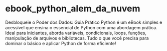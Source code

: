 # ebook_python_alem_da_nuvem
Desbloqueie o Poder dos Dados: Guia Prático Python é um eBook simples e acessível que ensina o essencial de Python com uma abordagem prática. Ideal para iniciantes, aborda variáveis, condicionais, loops, funções, manipulação de arquivos e bibliotecas. Tudo o que você precisa para dominar o básico e aplicar Python de forma eficiente!

